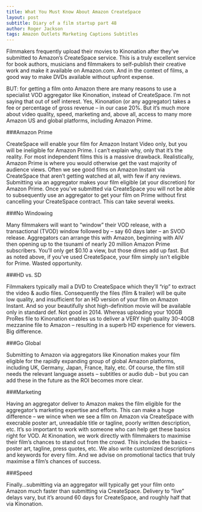 ```yaml
---
title: What You Must Know About Amazon CreateSpace
layout: post
subtitle: Diary of a film startup part 48
author: Roger Jackson
tags: Amazon Outlets Marketing Captions Subtitles
---
```

Filmmakers frequently upload their movies to Kinonation after they’ve submitted to Amazon’s CreateSpace service. This is a truly excellent service for book authors, musicians and filmmakers to self-publish their creative work and make it available on Amazon.com. And in the context of films, a good way to make DVDs available without upfront expense.

BUT: for getting a film onto Amazon there are many reasons to use a specialist VOD aggregator like Kinonation, instead of CreateSpace. I’m not saying that out of self interest. Yes, Kinonation (or any aggregator) takes a fee or percentage of gross revenue – in our case 20%. But it’s much more about video quality, speed, marketing and, above all, access to many more Amazon US and global platforms, including Amazon Prime.

###Amazon Prime

CreateSpace will enable your film for Amazon Instant Video only, but you will be ineligible for Amazon Prime. I can’t explain why, only that it’s the reality. For most independent films this is a massive drawback. Realistically, Amazon Prime is where you would otherwise get the vast majority of audience views. Often we see good films on Amazon Instant via CreateSpace that aren’t getting watched at all, with few if any reviews. Submitting via an aggregator makes your film eligible (at your discretion) for Amazon Prime. Once you’ve submitted via CreateSpace you will not be able to subsequently use an aggregator to get your film on Prime without first cancelling your CreateSpace contract. This can take several weeks.

###No Windowing

Many filmmakers will want to “window” their VOD release, with a transactional (TVOD) window followed by – say 60 days later – an SVOD release. Aggregators can arrange this with Amazon, beginning with AIV then opening up to the tsunami of nearly 20 million Amazon Prime subscribers. You’ll only get $0.10 a view, but those dimes add up fast. But as noted above, if you’ve used CreateSpace, your film simply isn’t eligible for Prime. Wasted opportunity.

###HD vs. SD

Filmmakers typically mail a DVD to CreateSpace which they’ll “rip” to extract the video & audio files. Consequently the files (film & trailer) will be quite low quality, and insufficient for an HD version of your film on Amazon Instant. And so your beautifully shot high-definition movie will be available only in standard def. Not good in 2014. Whereas uploading your 100GB ProRes file to Kinonation enables us to deliver a VERY high quality 30-40GB mezzanine file to Amazon – resulting in a superb HD experience for viewers. Big difference.

###Go Global

Submitting to Amazon via aggregators like Kinonation makes your film eligible for the rapidly expanding group of global Amazon platforms, including UK, Germany, Japan, France, Italy, etc. Of course, the film still needs the relevant language assets – subtitles or audio dub – but you can add these in the future as the ROI becomes more clear.

###Marketing

Having an aggregator deliver to Amazon makes the film eligible for the aggregator’s marketing expertise and efforts. This can make a huge difference – we wince when we see a film on Amazon via CreateSpace with execrable poster art, unreadable title or tagline, poorly written description, etc. It’s so important to work with someone who can help get these basics right for VOD. At Kinonation, we work directly with filmmakers to maximise their film’s chances to stand out from the crowd. This includes the basics – poster art, tagline, press quotes, etc. We also write customized descriptions and keywords for every film. And we advise on promotional tactics that truly maximise a film’s chances of success.

###Speed

Finally…submitting via an aggregator will typically get your film onto Amazon much faster than submitting via CreateSpace. Delivery to “live” delays vary, but it’s around 60 days for CreateSpace, and roughly half that via Kinonation.
